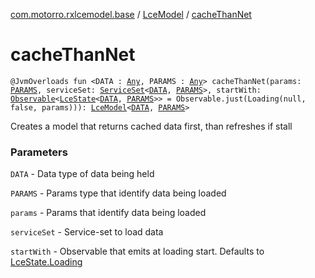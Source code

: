 [com.motorro.rxlcemodel.base](../index.md) / [LceModel](index.md) / [cacheThanNet](./cache-than-net.md)

# cacheThanNet

`@JvmOverloads fun <DATA : `[`Any`](https://kotlinlang.org/api/latest/jvm/stdlib/kotlin/-any/index.html)`, PARAMS : `[`Any`](https://kotlinlang.org/api/latest/jvm/stdlib/kotlin/-any/index.html)`> cacheThanNet(params: `[`PARAMS`](cache-than-net.md#PARAMS)`, serviceSet: `[`ServiceSet`](../../com.motorro.rxlcemodel.base.service/-service-set/index.md)`<`[`DATA`](cache-than-net.md#DATA)`, `[`PARAMS`](cache-than-net.md#PARAMS)`>, startWith: `[`Observable`](http://reactivex.io/RxJava/2.x/javadoc/io/reactivex/Observable.html)`<`[`LceState`](../-lce-state/index.md)`<`[`DATA`](cache-than-net.md#DATA)`, `[`PARAMS`](cache-than-net.md#PARAMS)`>> = Observable.just(Loading(null, false, params))): `[`LceModel`](index.md)`<`[`DATA`](cache-than-net.md#DATA)`, `[`PARAMS`](cache-than-net.md#PARAMS)`>`

Creates a model that returns cached data first, than refreshes if stall

### Parameters

`DATA` - Data type of data being held

`PARAMS` - Params type that identify data being loaded

`params` - Params that identify data being loaded

`serviceSet` - Service-set to load data

`startWith` - Observable that emits at loading start. Defaults to [LceState.Loading](../-lce-state/-loading/index.md)